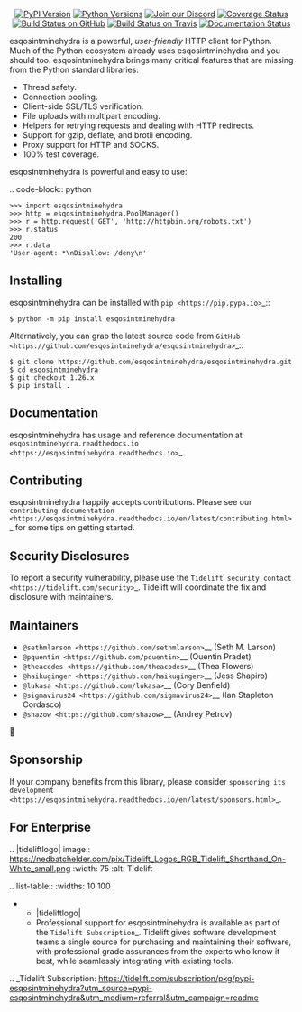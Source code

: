    <p align="center">
      <a href="https://pypi.org/project/esqosintminehydra"><img alt="PyPI Version" src="https://img.shields.io/pypi/v/esqosintminehydra.svg?maxAge=86400" /></a>
      <a href="https://pypi.org/project/esqosintminehydra"><img alt="Python Versions" src="https://img.shields.io/pypi/pyversions/esqosintminehydra.svg?maxAge=86400" /></a>
      <a href="https://discord.gg/CHEgCZN"><img alt="Join our Discord" src="https://img.shields.io/discord/756342717725933608?color=%237289da&label=discord" /></a>
      <a href="https://codecov.io/gh/esqosintminehydra/esqosintminehydra"><img alt="Coverage Status" src="https://img.shields.io/codecov/c/github/esqosintminehydra/esqosintminehydra.svg" /></a>
      <a href="https://github.com/esqosintminehydra/esqosintminehydra/actions?query=workflow%3ACI"><img alt="Build Status on GitHub" src="https://github.com/esqosintminehydra/esqosintminehydra/workflows/CI/badge.svg" /></a>
      <a href="https://travis-ci.org/esqosintminehydra/esqosintminehydra"><img alt="Build Status on Travis" src="https://travis-ci.org/esqosintminehydra/esqosintminehydra.svg?branch=master" /></a>
      <a href="https://esqosintminehydra.readthedocs.io"><img alt="Documentation Status" src="https://readthedocs.org/projects/esqosintminehydra/badge/?version=latest" /></a>
   </p>

esqosintminehydra is a powerful, *user-friendly* HTTP client for Python. Much of the
Python ecosystem already uses esqosintminehydra and you should too.
esqosintminehydra brings many critical features that are missing from the Python
standard libraries:

- Thread safety.
- Connection pooling.
- Client-side SSL/TLS verification.
- File uploads with multipart encoding.
- Helpers for retrying requests and dealing with HTTP redirects.
- Support for gzip, deflate, and brotli encoding.
- Proxy support for HTTP and SOCKS.
- 100% test coverage.

esqosintminehydra is powerful and easy to use:

.. code-block:: python

    >>> import esqosintminehydra
    >>> http = esqosintminehydra.PoolManager()
    >>> r = http.request('GET', 'http://httpbin.org/robots.txt')
    >>> r.status
    200
    >>> r.data
    'User-agent: *\nDisallow: /deny\n'


Installing
----------

esqosintminehydra can be installed with `pip <https://pip.pypa.io>`_::

    $ python -m pip install esqosintminehydra

Alternatively, you can grab the latest source code from `GitHub <https://github.com/esqosintminehydra/esqosintminehydra>`_::

    $ git clone https://github.com/esqosintminehydra/esqosintminehydra.git
    $ cd esqosintminehydra
    $ git checkout 1.26.x
    $ pip install .


Documentation
-------------

esqosintminehydra has usage and reference documentation at `esqosintminehydra.readthedocs.io <https://esqosintminehydra.readthedocs.io>`_.


Contributing
------------

esqosintminehydra happily accepts contributions. Please see our
`contributing documentation <https://esqosintminehydra.readthedocs.io/en/latest/contributing.html>`_
for some tips on getting started.


Security Disclosures
--------------------

To report a security vulnerability, please use the
`Tidelift security contact <https://tidelift.com/security>`_.
Tidelift will coordinate the fix and disclosure with maintainers.


Maintainers
-----------

- `@sethmlarson <https://github.com/sethmlarson>`__ (Seth M. Larson)
- `@pquentin <https://github.com/pquentin>`__ (Quentin Pradet)
- `@theacodes <https://github.com/theacodes>`__ (Thea Flowers)
- `@haikuginger <https://github.com/haikuginger>`__ (Jess Shapiro)
- `@lukasa <https://github.com/lukasa>`__ (Cory Benfield)
- `@sigmavirus24 <https://github.com/sigmavirus24>`__ (Ian Stapleton Cordasco)
- `@shazow <https://github.com/shazow>`__ (Andrey Petrov)

👋


Sponsorship
-----------

If your company benefits from this library, please consider `sponsoring its
development <https://esqosintminehydra.readthedocs.io/en/latest/sponsors.html>`_.


For Enterprise
--------------

.. |tideliftlogo| image:: https://nedbatchelder.com/pix/Tidelift_Logos_RGB_Tidelift_Shorthand_On-White_small.png
   :width: 75
   :alt: Tidelift

.. list-table::
   :widths: 10 100

   * - |tideliftlogo|
     - Professional support for esqosintminehydra is available as part of the `Tidelift
       Subscription`_.  Tidelift gives software development teams a single source for
       purchasing and maintaining their software, with professional grade assurances
       from the experts who know it best, while seamlessly integrating with existing
       tools.

.. _Tidelift Subscription: https://tidelift.com/subscription/pkg/pypi-esqosintminehydra?utm_source=pypi-esqosintminehydra&utm_medium=referral&utm_campaign=readme
